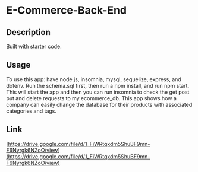 # E-Commerce-Back-End

## Description
Built with starter code.

## Usage
To use this app: have node.js, insomnia, mysql, sequelize, express, and dotenv. Run the schema.sql first, then run a npm install, and run npm start. This will start the app and then you can run insomnia to check the get post put and delete requests to my ecommerce_db. This app shows how a company can easily change the database for their products with associated categories and tags.

## Link
[https://drive.google.com/file/d/1_FiWRtqxdm5ShuBF9mn-F6Nyrgk6NZoO/view](https://drive.google.com/file/d/1_FiWRtqxdm5ShuBF9mn-F6Nyrgk6NZoO/view)